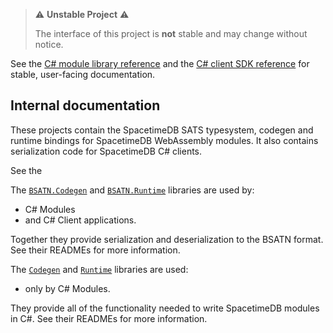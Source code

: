 > ⚠️ **Unstable Project** ⚠️
>
> The interface of this project is **not** stable and may change without notice.

See the [C# module library reference](https://spacetimedb.com/docs/modules/c-sharp) and the [C# client SDK reference](https://spacetimedb.com/docs/sdks/c-sharp) for stable, user-facing documentation.

## Internal documentation

These projects contain the SpacetimeDB SATS typesystem, codegen and runtime bindings for SpacetimeDB WebAssembly modules. It also contains serialization code for SpacetimeDB C# clients.

See the 

The [`BSATN.Codegen`](./BSATN.Codegen/) and [`BSATN.Runtime`](./BSATN.Runtime/) libraries are used by:
- C# Modules
- and C# Client applications.

Together they provide serialization and deserialization to the BSATN format. See their READMEs for more information.

The [`Codegen`](./Codegen/) and [`Runtime`](./Runtime/) libraries are used:
- only by C# Modules.

They provide all of the functionality needed to write SpacetimeDB modules in C#. See their READMEs for more information.

